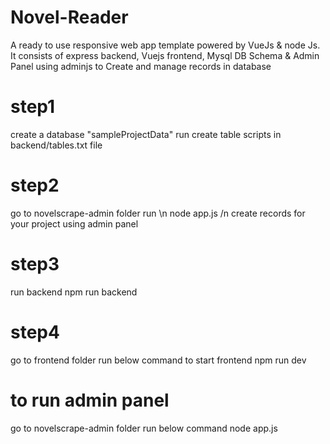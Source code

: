 # Novel-Reader
A ready to use responsive web app template powered by VueJs &amp; node Js. It consists of express backend, Vuejs frontend, Mysql DB Schema &amp; Admin Panel using adminjs to Create and manage records in database


# step1 
 create a database "sampleProjectData"
 run create table scripts in backend/tables.txt file

# step2
 go to novelscrape-admin folder run \n node app.js /n
 create records for your project using admin panel

# step3
 run backend
 npm run backend

# step4
 go to frontend folder run below command to start frontend
 npm run dev

# to run admin panel
 go to novelscrape-admin folder run below command
 node app.js

